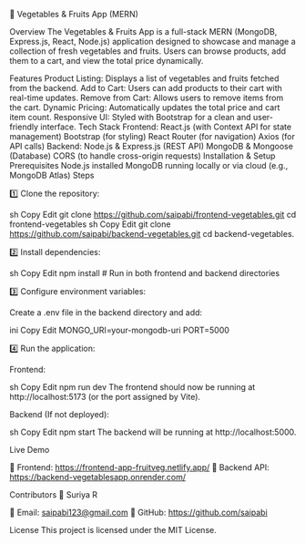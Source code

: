 🍏 Vegetables & Fruits App (MERN) 

Overview The Vegetables & Fruits App is a full-stack MERN (MongoDB, Express.js, React, Node.js) application designed to showcase and manage a collection of fresh vegetables and fruits. Users can browse products, add them to a cart, and view the total price dynamically.

Features Product Listing:
Displays a list of vegetables and fruits fetched from the backend. Add to Cart: Users can add products to their cart with real-time updates. Remove from Cart: Allows users to remove items from the cart. Dynamic Pricing: Automatically updates the total price and cart item count. Responsive UI: Styled with Bootstrap for a clean and user-friendly interface. Tech Stack Frontend: React.js (with Context API for state management) Bootstrap (for styling) React Router (for navigation) Axios (for API calls) Backend: Node.js & Express.js (REST API) MongoDB & Mongoose (Database) CORS (to handle cross-origin requests) Installation & Setup Prerequisites Node.js installed MongoDB running locally or via cloud (e.g., MongoDB Atlas) 
Steps 

1️⃣ Clone the repository:

sh Copy Edit git clone https://github.com/saipabi/frontend-vegetables.git cd frontend-vegetables sh Copy Edit git clone https://github.com/saipabi/backend-vegetables.git cd backend-vegetables.

2️⃣ Install dependencies:

sh Copy Edit npm install # Run in both frontend and backend directories

3️⃣ Configure environment variables:

Create a .env file in the backend directory and add:

ini Copy Edit MONGO_URI=your-mongodb-uri PORT=5000 

4️⃣ Run the application:

Frontend:

sh Copy Edit npm run dev The frontend should now be running at http://localhost:5173 (or the port assigned by Vite).

Backend (If not deployed):

sh Copy Edit npm start The backend will be running at http://localhost:5000.

Live Demo 

🔗 Frontend: https://frontend-app-fruitveg.netlify.app/ 
🔗 Backend API: https://backend-vegetablesapp.onrender.com/

 
 Contributors 👤 Suriya R

📧 Email: saipabi123@gmail.com 🔗 GitHub: https://github.com/saipabi

License This project is licensed under the MIT License.
